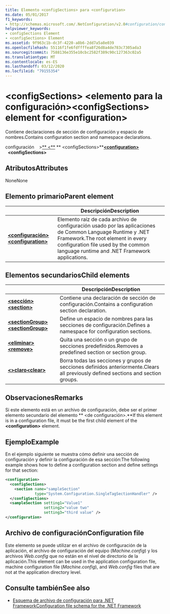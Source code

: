```yaml
---
title: Elemento <configSections> para <configuration>
ms.date: 05/01/2017
f1_keywords:
- http://schemas.microsoft.com/.NetConfiguration/v2.0#configuration/configSections
helpviewer_keywords:
- configSections Element
- <configSections> Element
ms.assetid: 9f963c1b-dc3f-4220-a8b6-2dd7a5a8e039
ms.openlocfilehash: 55116f1fe6fdffffea8f26d8a4de783c7305ada3
ms.sourcegitcommit: 7588136e355e10cbc2582f389c90c127363c02a5
ms.translationtype: MT
ms.contentlocale: es-ES
ms.lasthandoff: 03/12/2020
ms.locfileid: "79155354"
---
```

# <a name="configsections-element-for-configuration"></a><span data-ttu-id="ec0db-102">\<configSections> \<elemento para la configuración></span><span class="sxs-lookup"><span data-stu-id="ec0db-102">\<configSections> element for \<configuration></span></span>

<span data-ttu-id="ec0db-103">Contiene declaraciones de sección de configuración y espacio de nombres.</span><span class="sxs-lookup"><span data-stu-id="ec0db-103">Contains configuration section and namespace declarations.</span></span>

<span data-ttu-id="ec0db-104">configuración &nbsp; &nbsp;>[\*\* \<\*\*](configuration-element.md) \*\* \<configSections>\*\*</span><span class="sxs-lookup"><span data-stu-id="ec0db-104">[**\<configuration>**](configuration-element.md) &nbsp;&nbsp;**\<configSections>**</span></span>

## <a name="attributes"></a><span data-ttu-id="ec0db-105">Atributos</span><span class="sxs-lookup"><span data-stu-id="ec0db-105">Attributes</span></span>

<span data-ttu-id="ec0db-106">None</span><span class="sxs-lookup"><span data-stu-id="ec0db-106">None</span></span>

## <a name="parent-element"></a><span data-ttu-id="ec0db-107">Elemento primario</span><span class="sxs-lookup"><span data-stu-id="ec0db-107">Parent element</span></span>

|     | <span data-ttu-id="ec0db-108">Descripción</span><span class="sxs-lookup"><span data-stu-id="ec0db-108">Description</span></span> |
| --- | ----------- |
| [<span data-ttu-id="ec0db-109">**\<configuración>**</span><span class="sxs-lookup"><span data-stu-id="ec0db-109">**\<configuration>**</span></span>](configuration-element.md) | <span data-ttu-id="ec0db-110">Elemento raíz de cada archivo de configuración usado por las aplicaciones de Common Language Runtime y .NET Framework.</span><span class="sxs-lookup"><span data-stu-id="ec0db-110">The root element in every configuration file used by the common language runtime and .NET Framework applications.</span></span> |

## <a name="child-elements"></a><span data-ttu-id="ec0db-111">Elementos secundarios</span><span class="sxs-lookup"><span data-stu-id="ec0db-111">Child elements</span></span>

|     | <span data-ttu-id="ec0db-112">Descripción</span><span class="sxs-lookup"><span data-stu-id="ec0db-112">Description</span></span> |
| --- | ----------- |
| [<span data-ttu-id="ec0db-113">**\<sección>**</span><span class="sxs-lookup"><span data-stu-id="ec0db-113">**\<section>**</span></span>](section-element.md) | <span data-ttu-id="ec0db-114">Contiene una declaración de sección de configuración.</span><span class="sxs-lookup"><span data-stu-id="ec0db-114">Contains a configuration section declaration.</span></span> |
| [<span data-ttu-id="ec0db-115">**\<sectionGroup>**</span><span class="sxs-lookup"><span data-stu-id="ec0db-115">**\<sectionGroup>**</span></span>](sectiongroup-element-for-configsections.md) | <span data-ttu-id="ec0db-116">Define un espacio de nombres para las secciones de configuración.</span><span class="sxs-lookup"><span data-stu-id="ec0db-116">Defines a namespace for configuration sections.</span></span> |
| [<span data-ttu-id="ec0db-117">**\<eliminar>**</span><span class="sxs-lookup"><span data-stu-id="ec0db-117">**\<remove>**</span></span>](remove-element-for-configsections.md) | <span data-ttu-id="ec0db-118">Quita una sección o un grupo de secciones predefinidos.</span><span class="sxs-lookup"><span data-stu-id="ec0db-118">Removes a predefined section or section group.</span></span> |
| [<span data-ttu-id="ec0db-119">**\<>claro**</span><span class="sxs-lookup"><span data-stu-id="ec0db-119">**\<clear>**</span></span>](clear-element-for-configsections.md) | <span data-ttu-id="ec0db-120">Borra todas las secciones y grupos de secciones definidos anteriormente.</span><span class="sxs-lookup"><span data-stu-id="ec0db-120">Clears all previously defined sections and section groups.</span></span> |

## <a name="remarks"></a><span data-ttu-id="ec0db-121">Observaciones</span><span class="sxs-lookup"><span data-stu-id="ec0db-121">Remarks</span></span>

<span data-ttu-id="ec0db-122">Si este elemento está en un archivo de configuración, debe ser el primer elemento secundario del elemento \*\* \<de configuración>.\*\*</span><span class="sxs-lookup"><span data-stu-id="ec0db-122">If this element is in a configuration file, it must be the first child element of the **\<configuration>** element.</span></span>

## <a name="example"></a><span data-ttu-id="ec0db-123">Ejemplo</span><span class="sxs-lookup"><span data-stu-id="ec0db-123">Example</span></span>

<span data-ttu-id="ec0db-124">En el ejemplo siguiente se muestra cómo definir una sección de configuración y definir la configuración de esa sección:</span><span class="sxs-lookup"><span data-stu-id="ec0db-124">The following example shows how to define a configuration section and define settings for that section:</span></span>

```xml
<configuration>
  <configSections>
    <section name="sampleSection"
             type="System.Configuration.SingleTagSectionHandler" />
  </configSections>
  <sampleSection setting1="Value1"
                 setting2="value two"
                 setting3="third value" />
</configuration>
```

## <a name="configuration-file"></a><span data-ttu-id="ec0db-125">Archivo de configuración</span><span class="sxs-lookup"><span data-stu-id="ec0db-125">Configuration file</span></span>

<span data-ttu-id="ec0db-126">Este elemento se puede utilizar en el archivo de configuración de la aplicación, el archivo de configuración del equipo (*Machine.config*) y los archivos *Web.config* que no están en el nivel de directorio de la aplicación.</span><span class="sxs-lookup"><span data-stu-id="ec0db-126">This element can be used in the application configuration file, machine configuration file (*Machine.config*), and *Web.config* files that are not at the application directory level.</span></span>

## <a name="see-also"></a><span data-ttu-id="ec0db-127">Consulte también</span><span class="sxs-lookup"><span data-stu-id="ec0db-127">See also</span></span>

- [<span data-ttu-id="ec0db-128">Esquema de archivo de configuración para .NET Framework</span><span class="sxs-lookup"><span data-stu-id="ec0db-128">Configuration file schema for the .NET Framework</span></span>](index.md)
